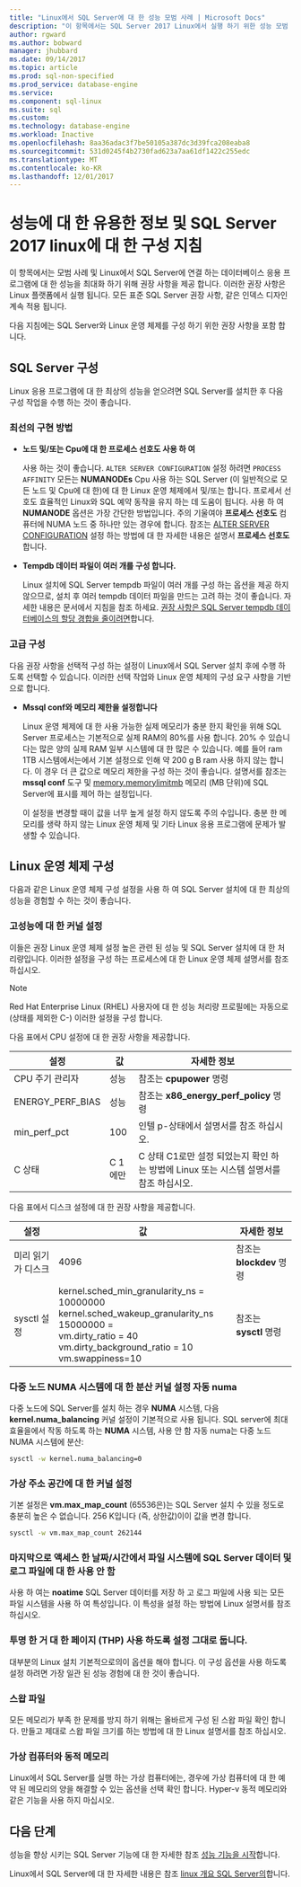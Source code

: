 ```yaml
---
title: "Linux에서 SQL Server에 대 한 성능 모범 사례 | Microsoft Docs"
description: "이 항목에서는 SQL Server 2017 Linux에서 실행 하기 위한 성능 모범 사례 및 지침 제공."
author: rgward
ms.author: bobward
manager: jhubbard
ms.date: 09/14/2017
ms.topic: article
ms.prod: sql-non-specified
ms.prod_service: database-engine
ms.service: 
ms.component: sql-linux
ms.suite: sql
ms.custom: 
ms.technology: database-engine
ms.workload: Inactive
ms.openlocfilehash: 8aa36adac3f7be50105a387dc3d39fca208eaba8
ms.sourcegitcommit: 531d0245f4b2730fad623a7aa61df1422c255edc
ms.translationtype: MT
ms.contentlocale: ko-KR
ms.lasthandoff: 12/01/2017
---
```

# <a name="performance-best-practices-and-configuration-guidelines-for-sql-server-2017-on-linux"></a>성능에 대 한 유용한 정보 및 SQL Server 2017 linux에 대 한 구성 지침

이 항목에서는 모범 사례 및 Linux에서 SQL Server에 연결 하는 데이터베이스 응용 프로그램에 대 한 성능을 최대화 하기 위해 권장 사항을 제공 합니다. 이러한 권장 사항은 Linux 플랫폼에서 실행 됩니다. 모든 표준 SQL Server 권장 사항, 같은 인덱스 디자인 계속 적용 됩니다.

다음 지침에는 SQL Server와 Linux 운영 체제를 구성 하기 위한 권장 사항을 포함 합니다.

## <a name="sql-server-configuration"></a>SQL Server 구성

Linux 응용 프로그램에 대 한 최상의 성능을 얻으려면 SQL Server를 설치한 후 다음 구성 작업을 수행 하는 것이 좋습니다.

### <a name="best-practices"></a>최선의 구현 방법

- **노드 및/또는 Cpu에 대 한 프로세스 선호도 사용 하 여**

   사용 하는 것이 좋습니다. `ALTER SERVER CONFIGURATION` 설정 하려면 `PROCESS AFFINITY` 모든는 **NUMANODEs** Cpu 사용 하는 SQL Server (이 일반적으로 모든 노드 및 Cpu에 대 한)에 대 한 Linux 운영 체제에서 및/또는 합니다. 프로세서 선호도 효율적인 Linux와 SQL 예약 동작을 유지 하는 데 도움이 됩니다. 사용 하 여 **NUMANODE** 옵션은 가장 간단한 방법입니다. 주의 기울여야 **프로세스 선호도** 컴퓨터에 NUMA 노드 중 하나만 있는 경우에 합니다.  참조는 [ALTER SERVER CONFIGURATION](../t-sql/statements/alter-server-configuration-transact-sql.md) 설정 하는 방법에 대 한 자세한 내용은 설명서 **프로세스 선호도**합니다.

- **Tempdb 데이터 파일이 여러 개를 구성 합니다.**

   Linux 설치에 SQL Server tempdb 파일이 여러 개를 구성 하는 옵션을 제공 하지 않으므로, 설치 후 여러 tempdb 데이터 파일을 만드는 고려 하는 것이 좋습니다. 자세한 내용은 문서에서 지침을 참조 하세요. [권장 사항은 SQL Server tempdb 데이터베이스의 할당 경합을 줄이려면](https://support.microsoft.com/en-us/help/2154845/recommendations-to-reduce-allocation-contention-in-sql-server-tempdb-d)합니다.

### <a name="advanced-configuration"></a>고급 구성

다음 권장 사항을 선택적 구성 하는 설정이 Linux에서 SQL Server 설치 후에 수행 하도록 선택할 수 있습니다. 이러한 선택 작업와 Linux 운영 체제의 구성 요구 사항을 기반으로 합니다.

- **Mssql conf와 메모리 제한을 설정합니다**

   Linux 운영 체제에 대 한 사용 가능한 실제 메모리가 충분 한지 확인을 위해 SQL Server 프로세스는 기본적으로 실제 RAM의 80%를 사용 합니다. 20% 수 있습니다는 많은 양의 실제 RAM 일부 시스템에 대 한 많은 수 있습니다. 예를 들어 ram 1TB 시스템에서는에서 기본 설정으로 인해 약 200 g B ram 사용 하지 않는 합니다. 이 경우 더 큰 값으로 메모리 제한을 구성 하는 것이 좋습니다. 설명서를 참조는 **mssql conf** 도구 및 [memory.memorylimitmb](sql-server-linux-configure-mssql-conf.md#memorylimit) 메모리 (MB 단위)에 SQL Server에 표시를 제어 하는 설정입니다.

   이 설정을 변경할 때이 값을 너무 높게 설정 하지 않도록 주의 수입니다. 충분 한 메모리를 생략 하지 않는 Linux 운영 체제 및 기타 Linux 응용 프로그램에 문제가 발생할 수 있습니다.

## <a name="linux-os-configuration"></a>Linux 운영 체제 구성

다음과 같은 Linux 운영 체제 구성 설정을 사용 하 여 SQL Server 설치에 대 한 최상의 성능을 경험할 수 하는 것이 좋습니다.

### <a name="kernel-settings-for-high-performance"></a>고성능에 대 한 커널 설정

이들은 권장 Linux 운영 체제 설정 높은 관련 된 성능 및 SQL Server 설치에 대 한 처리량입니다. 이러한 설정을 구성 하는 프로세스에 대 한 Linux 운영 체제 설명서를 참조 하십시오.



> [!Note]
> Red Hat Enterprise Linux (RHEL) 사용자에 대 한 성능 처리량 프로필에는 자동으로 (상태를 제외한 C-) 이러한 설정을 구성 합니다.

다음 표에서 CPU 설정에 대 한 권장 사항을 제공합니다.

| 설정 | 값 | 자세한 정보 |
|---|---|---|
| CPU 주기 관리자 | 성능 | 참조는 **cpupower** 명령 |
| ENERGY_PERF_BIAS | 성능 | 참조는 **x86_energy_perf_policy** 명령 |
| min_perf_pct | 100 | 인텔 p-상태에서 설명서를 참조 하십시오. |
| C 상태 | C 1에만 | C 상태 C1로만 설정 되었는지 확인 하는 방법에 Linux 또는 시스템 설명서를 참조 하십시오. |

다음 표에서 디스크 설정에 대 한 권장 사항을 제공합니다.

| 설정 | 값 | 자세한 정보 |
|---|---|---|
| 미리 읽기가 디스크 | 4096 | 참조는 **blockdev** 명령 |
| sysctl 설정 | kernel.sched_min_granularity_ns = 10000000<br/>kernel.sched_wakeup_granularity_ns 15000000 =<br/>vm.dirty_ratio = 40<br/>vm.dirty_background_ratio = 10<br/>vm.swappiness=10 | 참조는 **sysctl** 명령 |

### <a name="kernel-setting-auto-numa-balancing-for-multi-node-numa-systems"></a>다중 노드 NUMA 시스템에 대 한 분산 커널 설정 자동 numa

다중 노드에 SQL Server를 설치 하는 경우 **NUMA** 시스템, 다음 **kernel.numa_balancing** 커널 설정이 기본적으로 사용 됩니다. SQL server에 최대 효율을에서 작동 하도록 하는 **NUMA** 시스템, 사용 안 함 자동 numa는 다중 노드 NUMA 시스템에 분산:

```bash
sysctl -w kernel.numa_balancing=0
```

### <a name="kernel-settings-for-virtual-address-space"></a>가상 주소 공간에 대 한 커널 설정

기본 설정은 **vm.max_map_count** (65536은)는 SQL Server 설치 수 있을 정도로 충분히 높은 수 없습니다. 256 K입니다 (즉, 상한값)이이 값을 변경 합니다.

```bash
sysctl -w vm.max_map_count 262144
```

### <a name="disable-last-accessed-datetime-on-file-systems-for-sql-server-data-and-log-files"></a>마지막으로 액세스 한 날짜/시간에서 파일 시스템에 SQL Server 데이터 및 로그 파일에 대 한 사용 안 함

사용 하 여는 **noatime** SQL Server 데이터를 저장 하 고 로그 파일에 사용 되는 모든 파일 시스템을 사용 하 여 특성입니다. 이 특성을 설정 하는 방법에 Linux 설명서를 참조 하십시오.

### <a name="leave-transparent-huge-pages-thp-enabled"></a>투명 한 거 대 한 페이지 (THP) 사용 하도록 설정 그대로 둡니다.

대부분의 Linux 설치 기본적으로의이 옵션을 해야 합니다. 이 구성 옵션을 사용 하도록 설정 하려면 가장 일관 된 성능 경험에 대 한 것이 좋습니다.

### <a name="swapfile"></a>스왑 파일

모든 메모리가 부족 한 문제를 방지 하기 위해는 올바르게 구성 된 스왑 파일 확인 합니다. 만들고 제대로 스왑 파일 크기를 하는 방법에 대 한 Linux 설명서를 참조 하십시오.

### <a name="virtual-machines-and-dynamic-memory"></a>가상 컴퓨터와 동적 메모리

Linux에서 SQL Server를 실행 하는 가상 컴퓨터에는, 경우에 가상 컴퓨터에 대 한 예약 된 메모리의 양을 해결할 수 있는 옵션을 선택 확인 합니다. Hyper-v 동적 메모리와 같은 기능을 사용 하지 마십시오.

## <a name="next-steps"></a>다음 단계

성능을 향상 시키는 SQL Server 기능에 대 한 자세한 참조 [성능 기능을 시작](sql-server-linux-performance-get-started.md)합니다.

Linux에서 SQL Server에 대 한 자세한 내용은 참조 [linux 개요 SQL Server의](sql-server-linux-overview.md)합니다.
